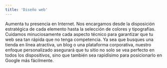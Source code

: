```yaml
---
title: 'Diseño web'
---
```


Aumenta tu presencia en Internet. Nos encargamos desde la disposición estratégica de cada elemento hasta la selección de colores y tipografías. Cuidamos minuciosamente cada aspecto técnico para garantizar que tu web sea tan rápida que no tenga competencia. Ya sea que busques una tienda en línea atractiva, un blog o una plataforma corporativa, nuestro enfoque personalizado asegurará que tu sitio no solo se vea perfecto en todos los dispositivos, sino que también sea rapidísimo para posicionarlo en Google más fácilmente.